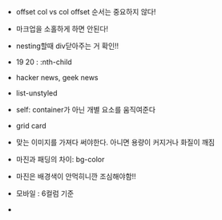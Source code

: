 - offset col vs col offset 순서는 중요하지 않다! 
- 마크업을 소홀하게 하면 안된다! 
- nesting할때 div닫아주는 거 확인!!
- 19 20 : :nth-child
- hacker news, geek news
- list-unstyled
- self: container가 아닌 개별 요소를 움직여준다
- grid card
- 맞는 이미지를 가져다 써야한다. 아니면 용량이 커지거나 화질이 깨짐

- 마진과 패딩의 차이: bg-color 
- 마진은 배경색이 안먹히니깐 조심해야함!!
- 모바일 : 6컬럼 기준
- 